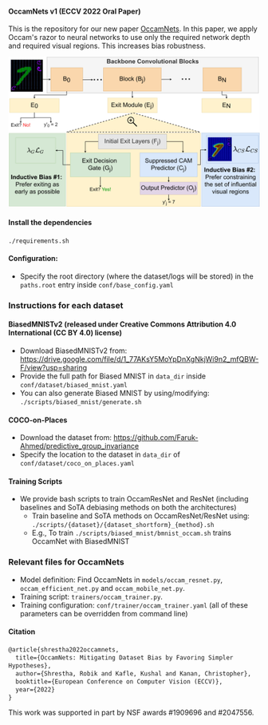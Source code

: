 #### OccamNets v1 (ECCV 2022 Oral Paper)
This is the repository for our new paper [OccamNets](https://arxiv.org/abs/2204.02426). In this paper, we apply Occam's razor to neural networks to use only the required network depth and required visual regions. This increases bias robustness.

<img src="occamnets.jpg" width="800"/>

#### Install the dependencies
`./requirements.sh`

#### Configuration:
- Specify the root directory (where the dataset/logs will be stored) in the `paths.root` entry inside `conf/base_config.yaml`

### Instructions for each dataset
#### BiasedMNISTv2 (released under Creative Commons Attribution 4.0 International (CC BY 4.0) license)
- Download BiasedMNISTv2 from: https://drive.google.com/file/d/1_77AKsY5MoYpDnXgNkjWi9n2_mfQBW-F/view?usp=sharing
- Provide the full path for Biased MNIST in `data_dir` inside `conf/dataset/biased_mnist.yaml`
- You can also generate Biased MNIST by using/modifying: `./scripts/biased_mnist/generate.sh`

#### COCO-on-Places
- Download the dataset from: https://github.com/Faruk-Ahmed/predictive_group_invariance
- Specify the location to the dataset in `data_dir` of `conf/dataset/coco_on_places.yaml`

#### Training Scripts
-  We provide bash scripts to train OccamResNet and ResNet (including baselines and SoTA debiasing methods on both the architectures)
    - Train baseline and SoTA methods on OccamResNet/ResNet using: `./scripts/{dataset}/{dataset_shortform}_{method}.sh`
    - E.g., To train `./scripts/biased_mnist/bmnist_occam.sh` trains OccamNet with BiasedMNIST

### Relevant files for OccamNets
- Model definition: Find OccamNets in `models/occam_resnet.py`, `occam_efficient_net.py` and `occam_mobile_net.py`. 
- Training script: `trainers/occam_trainer.py`. 
- Training configuration: `conf/trainer/occam_trainer.yaml` (all of these parameters can be overridden from command line)

#### Citation
```
@article{shrestha2022occamnets,
  title={OccamNets: Mitigating Dataset Bias by Favoring Simpler Hypotheses},
  author={Shrestha, Robik and Kafle, Kushal and Kanan, Christopher},
  booktitle={European Conference on Computer Vision (ECCV)},
  year={2022}
}
```
This work was supported in part by NSF awards #1909696 and #2047556.
